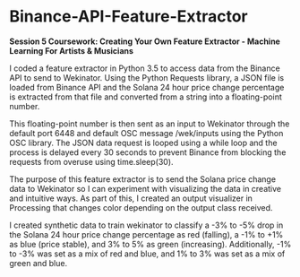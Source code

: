 # Binance-API-Feature-Extractor
**Session 5 Coursework: Creating Your Own Feature Extractor - Machine Learning For Artists &amp; Musicians**

I coded a feature extractor in Python 3.5 to access data from the Binance API to send to Wekinator. Using the Python Requests library, a JSON file is loaded from Binance API and the Solana 24 hour price change percentage is extracted from that file and converted from a string into a floating-point number. 

This floating-point number is then sent as an input to Wekinator through the default port 6448 and default OSC message /wek/inputs using the Python OSC library. The JSON data request is looped using a while loop and the process is delayed every 30 seconds to prevent Binance from blocking the requests from overuse using time.sleep(30). 

The purpose of this feature extractor is to send the Solana price change data to Wekinator so I can experiment with visualizing the data in creative and intuitive ways. As part of this, I created an output visualizer in Processing that changes color depending on the output class received.

I created synthetic data to train wekinator to classify a -3% to -5% drop in the Solana 24 hour price change percentage as red (falling), a -1% to +1% as blue (price stable), and 3% to 5% as green (increasing). Additionally, -1% to -3% was set as a mix of red and blue, and 1% to 3% was set as a mix of green and blue.  






